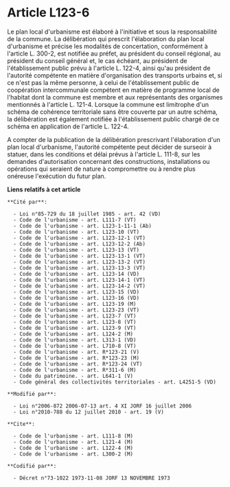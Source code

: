 # Article L123-6

Le plan local d'urbanisme est élaboré à l'initiative et sous la responsabilité de la commune. La délibération qui prescrit
l'élaboration du plan local d'urbanisme et précise les modalités de concertation, conformément à l'article L. 300-2, est
notifiée au préfet, au président du conseil régional, au président du conseil général et, le cas échéant, au président de
l'établissement public prévu à l'article L. 122-4, ainsi qu'au président de l'autorité compétente en matière d'organisation
des transports urbains et, si ce n'est pas la même personne, à celui de l'établissement public de coopération intercommunale
compétent en matière de programme local de l'habitat dont la commune est membre et aux représentants des organismes
mentionnés à l'article L. 121-4. Lorsque la commune est limitrophe d'un schéma de cohérence territoriale sans être couverte
par un autre schéma, la délibération est également notifiée à l'établissement public chargé de ce schéma en application de
l'article L. 122-4.

A compter de la publication de la délibération prescrivant l'élaboration d'un plan local d'urbanisme, l'autorité compétente
peut décider de surseoir à statuer, dans les conditions et délai prévus à l'article L. 111-8, sur les demandes d'autorisation
concernant des constructions, installations ou opérations qui seraient de nature à compromettre ou à rendre plus onéreuse
l'exécution du futur plan.

**Liens relatifs à cet article**

	**Cité par**:

	  - Loi n°85-729 du 18 juillet 1985 - art. 42 (VD)
	  - Code de l'urbanisme - art. L111-7 (VT)
	  - Code de l'urbanisme - art. L123-1-11-1 (Ab)
	  - Code de l'urbanisme - art. L123-10 (VT)
	  - Code de l'urbanisme - art. L123-12-1 (VT)
	  - Code de l'urbanisme - art. L123-12-2 (Ab)
	  - Code de l'urbanisme - art. L123-13 (VT)
	  - Code de l'urbanisme - art. L123-13-1 (VT)
	  - Code de l'urbanisme - art. L123-13-2 (VT)
	  - Code de l'urbanisme - art. L123-13-3 (VT)
	  - Code de l'urbanisme - art. L123-14 (VD)
	  - Code de l'urbanisme - art. L123-14-1 (VT)
	  - Code de l'urbanisme - art. L123-14-2 (VT)
	  - Code de l'urbanisme - art. L123-15 (VD)
	  - Code de l'urbanisme - art. L123-16 (VD)
	  - Code de l'urbanisme - art. L123-19 (M)
	  - Code de l'urbanisme - art. L123-23 (VT)
	  - Code de l'urbanisme - art. L123-7 (VT)
	  - Code de l'urbanisme - art. L123-8 (VT)
	  - Code de l'urbanisme - art. L123-9 (VT)
	  - Code de l'urbanisme - art. L124-2 (M)
	  - Code de l'urbanisme - art. L313-1 (VD)
	  - Code de l'urbanisme - art. L710-8 (VT)
	  - Code de l'urbanisme - art. R*123-21 (V)
	  - Code de l'urbanisme - art. R*123-23 (M)
	  - Code de l'urbanisme - art. R*123-24 (VT)
	  - Code de l'urbanisme - art. R*311-6 (M)
	  - Code du patrimoine. - art. L641-1 (V)
	  - Code général des collectivités territoriales - art. L4251-5 (VD)

	**Modifié par**:

	  - Loi n°2006-872 2006-07-13 art. 4 XI JORF 16 juillet 2006
	  - Loi n°2010-788 du 12 juillet 2010 - art. 19 (V)

	**Cite**:

	  - Code de l'urbanisme - art. L111-8 (M)
	  - Code de l'urbanisme - art. L121-4 (M)
	  - Code de l'urbanisme - art. L122-4 (M)
	  - Code de l'urbanisme - art. L300-2 (M)

	**Codifié par**:

	  - Décret n°73-1022 1973-11-08 JORF 13 NOVEMBRE 1973
